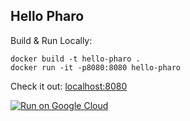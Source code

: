 Hello Pharo
-----------

Build & Run Locally:
```
docker build -t hello-pharo .
docker run -it -p8080:8080 hello-pharo
```

Check it out: [localhost:8080](http://localhost:8080)

[![Run on Google Cloud](https://deploy.cloud.run/button.svg)](https://deploy.cloud.run)
